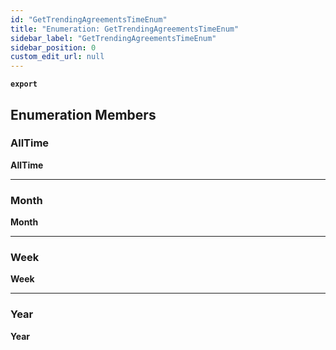 ```yaml
---
id: "GetTrendingAgreementsTimeEnum"
title: "Enumeration: GetTrendingAgreementsTimeEnum"
sidebar_label: "GetTrendingAgreementsTimeEnum"
sidebar_position: 0
custom_edit_url: null
---
```


**`export`**

## Enumeration Members

### AllTime

 **AllTime**

___

### Month

 **Month**

___

### Week

 **Week**

___

### Year

 **Year**
